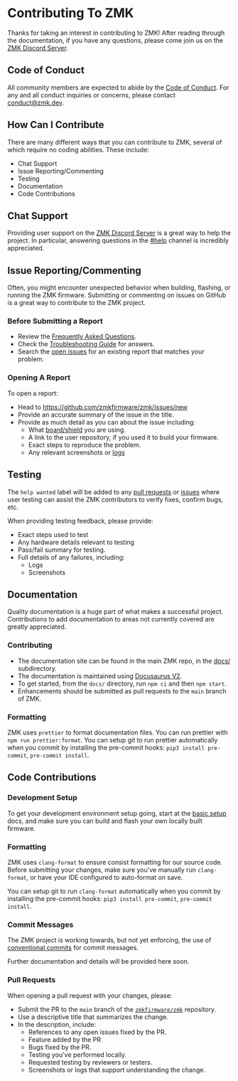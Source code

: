 # Contributing To ZMK

Thanks for taking an interest in contributing to ZMK! After reading through the documentation, if
you have any questions, please come join us on the
[ZMK Discord Server][discord-invite].

## Code of Conduct

All community members are expected to abide by the [Code of Conduct][code-of-conduct].
For any and all conduct inquiries or concerns, please contact conduct@zmk.dev.

[code-of-conduct]: https://github.com/zmkfirmware/zmk/blob/main/CODE_OF_CONDUCT.md

## How Can I Contribute

There are many different ways that you can contribute to ZMK, several of which require no coding
abilities. These include:

- Chat Support
- Issue Reporting/Commenting
- Testing
- Documentation
- Code Contributions

## Chat Support

Providing user support on the [ZMK Discord Server][discord-invite] is a great way to help the
project. In particular, answering questions in the [#help](https://discord.com/channels/719497620560543766/719909884769992755) channel is incredibly appreciated.

## Issue Reporting/Commenting

Often, you might encounter unexpected behavior when building, flashing, or running the ZMK
firmware. Submitting or commenting on issues on GitHub is a great way to contribute to the
ZMK project.

### Before Submitting a Report

- Review the [Frequently Asked Questions](https://zmk.dev/docs/faq).
- Check the [Troubleshooting Guide](https://zmk.dev/docs/troubleshooting) for answers.
- Search the [open issues](https://github.com/zmkfirmware/zmk/issues) for an existing report that
  matches your problem.

### Opening A Report

To open a report:

- Head to https://github.com/zmkfirmware/zmk/issues/new
- Provide an accurate summary of the issue in the title.
- Provide as much detail as you can about the issue including:
  - What [board/shield](https://zmk.dev/docs/faq#what-is-a-board) you are using.
  - A link to the user repository, if you used it to build your firmware.
  - Exact steps to reproduce the problem.
  - Any relevant screenshots or [logs](https://zmk.dev/docs/dev-guide-usb-logging)

## Testing

The `help wanted` label will be added to any [pull requests](https://github.com/zmkfirmware/zmk/pulls?q=is%3Aopen+is%3Apr+label%3A%22help+wanted%22)
or [issues](https://github.com/zmkfirmware/zmk/issues?q=is%3Aopen+is%3Aissue+label%3A%22help+wanted%22)
where user testing can assist the ZMK contributors to verify fixes, confirm
bugs, etc.

When providing testing feedback, please provide:

- Exact steps used to test
- Any hardware details relevant to testing
- Pass/fail summary for testing.
- Full details of any failures, including:
  - Logs
  - Screenshots

## Documentation

Quality documentation is a huge part of what makes a successful project. Contributions to add
documentation to areas not currently covered are greatly appreciated.

### Contributing

- The documentation site can be found in the main ZMK repo, in the
  [docs/](https://github.com/zmkfirmware/zmk/tree/main/docs) subdirectory.
- The documentation is maintained using [Docusaurus V2](https://v2.docusaurus.io/docs/).
- To get started, from the `docs/` directory, run `npm ci` and then `npm start`.
- Enhancements should be submitted as pull requests to the `main` branch of ZMK.

### Formatting

ZMK uses `prettier` to format documentation files. You can run prettier with `npm run prettier:format`.
You can setup git to run prettier automatically when you commit by installing the pre-commit hooks: `pip3 install pre-commit`, `pre-commit install`.

## Code Contributions

### Development Setup

To get your development environment setup going, start at the
[basic setup](https://zmk.dev/docs/dev-setup) docs, and make sure you can build and flash
your own locally built firmware.

### Formatting

ZMK uses `clang-format` to ensure consist formatting for our source code. Before submitting your
changes, make sure you've manually run `clang-format`, or have your IDE configured to auto-format
on save.

You can setup git to run `clang-format` automatically when you commit by installing the pre-commit hooks: `pip3 install pre-commit`, `pre-commit install`.

### Commit Messages

The ZMK project is working towards, but not yet enforcing, the use of
[conventional commits](https://www.conventionalcommits.org/en/v1.0.0/) for commit messages.

Further documentation and details will be provided here soon.

### Pull Requests

When opening a pull request with your changes, please:

- Submit the PR to the `main` branch of the
  [`zmkfirmware/zmk`](https://github.com/zmkfirmware/zmk) repository.
- Use a descriptive title that summarizes the change.
- In the description, include:
  - References to any open issues fixed by the PR.
  - Feature added by the PR
  - Bugs fixed by the PR.
  - Testing you've performed locally.
  - Requested testing by reviewers or testers.
  - Screenshots or logs that support understanding the change.

[discord-invite]: https://zmk.dev/community/discord/invite
